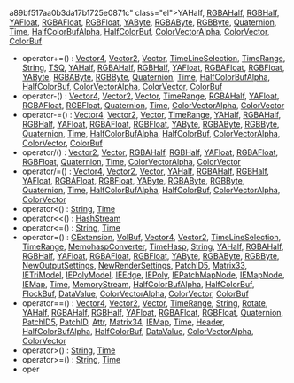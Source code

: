 a89bf517aa0b3da17b1725e0871c" class="el">YAHalf</a>, <a href="classRGBAHalf.md#d144455f447ed7670b055c3946f5f163" class="el">RGBAHalf</a>, <a href="classRGBHalf.md#545b1ead29b51a0e91827b48970fad26" class="el">RGBHalf</a>, <a href="classYAFloat.md#04b567fef2dbb9db41b5e53fee6b54b3" class="el">YAFloat</a>, <a href="classRGBAFloat.md#a1e4f8edbc232e8a6f707abe3cf6341a" class="el">RGBAFloat</a>, <a href="classRGBFloat.md#97cfa779a03657fd5ae4e19d6b7b6cef" class="el">RGBFloat</a>, <a href="classYAByte.md#8e2b703aa0228075e24719af726b0110" class="el">YAByte</a>, <a href="classRGBAByte.md#d5a378435a4af01339bd06b7740a3adf" class="el">RGBAByte</a>, <a href="classRGBByte.md#dbba580d862ac099515534520d008156" class="el">RGBByte</a>, <a href="classQuaternion.md#5ce386047f067eaca65e6329dd7b4b4b" class="el">Quaternion</a>, <a href="classTime.md#127cab4b7653b4b93193cc6feb4e1a71" class="el">Time</a>, <a href="classHalfColorBufAlpha.md#ed784aa64594045f60a07f1e1c9e47df" class="el">HalfColorBufAlpha</a>, <a href="classHalfColorBuf.md#a5d522aea21f4ae52c7f788c54cca875" class="el">HalfColorBuf</a>, <a href="classColorVectorAlpha.md#6e15b8caeb8f8c6683e833501357cda6" class="el">ColorVectorAlpha</a>, <a href="classColorVector.md#52c1dd9370a681b457e58f9538d691b8" class="el">ColorVector</a>, <a href="classColorBuf.md#2485eb54184a6269e7cf9c830c526585" class="el">ColorBuf</a>
- operator+=() : <a href="classVector4.md#4b8cfd287711606c63f006833607eb3d" class="el">Vector4</a>, <a href="classVector2.md#87ae367a4c740c1f6f8e56049741ca9f" class="el">Vector2</a>, <a href="classVector.md#84c469c83d9f7bc3e045505ef7d829da" class="el">Vector</a>, <a href="classTimeLineSelection.md#057edeae4d113624221647f5b27784f4" class="el">TimeLineSelection</a>, <a href="classTimeRange.md#c6466ed2573a4ff6a9dfe65b6d097c43" class="el">TimeRange</a>, <a href="classString.md#ad4ed94193b7c921c5c586a69dbec5e8" class="el">String</a>, <a href="classTSQ.md#f6f22c7806c8be3b2fd353331da22f1e" class="el">TSQ</a>, <a href="classYAHalf.md#4158d3f9bd6d61b8c2779961832cca97" class="el">YAHalf</a>, <a href="classRGBAHalf.md#844a4cd8d6fb34b19c48056c57765828" class="el">RGBAHalf</a>, <a href="classRGBHalf.md#6fc7897b9fa5a8e18ea3e5c33a878e1b" class="el">RGBHalf</a>, <a href="classYAFloat.md#6a770962fe37bb9e0fb0626849f03fff" class="el">YAFloat</a>, <a href="classRGBAFloat.md#817119f390f98df19cc9371204a7b3fb" class="el">RGBAFloat</a>, <a href="classRGBFloat.md#e4d6b487a47f205f9f61b86407ec90b8" class="el">RGBFloat</a>, <a href="classYAByte.md#cc6c3da4887567f83c2b429680267bbf" class="el">YAByte</a>, <a href="classRGBAByte.md#a9b6dfc4851dc54044269c6531076e38" class="el">RGBAByte</a>, <a href="classRGBByte.md#88660fe7abfb4093eb7048291441c254" class="el">RGBByte</a>, <a href="classQuaternion.md#e4a6b0b0d672e04ce17043eee3e7a6be" class="el">Quaternion</a>, <a href="classTime.md#adf3022f34d7cdf519a09db79e8a0da4" class="el">Time</a>, <a href="classHalfColorBufAlpha.md#5250adf84704d222ffb9b2c6c6262ab3" class="el">HalfColorBufAlpha</a>, <a href="classHalfColorBuf.md#a5db6cd4f27b639739dae56244f75877" class="el">HalfColorBuf</a>, <a href="classColorVectorAlpha.md#57e17d2106894cc7ddd6d70760007d96" class="el">ColorVectorAlpha</a>, <a href="classColorVector.md#7458db8e15b4aed09b9f75f8575ef3a0" class="el">ColorVector</a>, <a href="classColorBuf.md#674842783ab8e99b3a00fe0aedd72785" class="el">ColorBuf</a>
- operator-() : <a href="classVector4.md#30559688bf076e6af8cb7233f1fb98a9" class="el">Vector4</a>, <a href="classVector2.md#f4737879aa32ebbf7203bee21a4b6824" class="el">Vector2</a>, <a href="classVector.md#a64d9bfa47acb5b02cdfeef8360d38fe" class="el">Vector</a>, <a href="classTimeRange.md#055c36a74e0e5d4bc88856d6e50cc7a3" class="el">TimeRange</a>, <a href="classRGBAHalf.md#c6a2ad0c571c31254c860a49b178434a" class="el">RGBAHalf</a>, <a href="classYAFloat.md#ec26bd22253172135fa3f4faebec000b" class="el">YAFloat</a>, <a href="classRGBAFloat.md#d4cbd7ec860b4328140f991a383eab43" class="el">RGBAFloat</a>, <a href="classRGBFloat.md#12d5620f4a9c2001d20c2a589e8f313b" class="el">RGBFloat</a>, <a href="classQuaternion.md#8fc77e7297c4058d5f07effd1bd405e3" class="el">Quaternion</a>, <a href="classTime.md#02e4d75bd33fe10d390cc21af6c60699" class="el">Time</a>, <a href="classColorVectorAlpha.md#a589f9cdb375ecb911fbfbb6754a6fca" class="el">ColorVectorAlpha</a>, <a href="classColorVector.md#a5a534f996e187a7fea999d69c84ed64" class="el">ColorVector</a>
- operator-=() : <a href="classVector4.md#f3a49d631142310be9a7783e7c011b11" class="el">Vector4</a>, <a href="classVector2.md#7c05c7ce3313078453d4714252fbe28f" class="el">Vector2</a>, <a href="classVector.md#1e651681ab4d1e185273cb30e37e1e2c" class="el">Vector</a>, <a href="classTimeRange.md#3231ec285340b417a78c32b8e3bcc8bc" class="el">TimeRange</a>, <a href="classYAHalf.md#33b19dd0d633693b963a499ce1d990af" class="el">YAHalf</a>, <a href="classRGBAHalf.md#d140d03ceaf3628b8ed225c190ae5375" class="el">RGBAHalf</a>, <a href="classRGBHalf.md#1360fcb727c1725e5b1e825527eb8e3e" class="el">RGBHalf</a>, <a href="classYAFloat.md#f520b9389ab4d494f201dc8cf19913ca" class="el">YAFloat</a>, <a href="classRGBAFloat.md#e48ed59089b7258faf12df7117894af5" class="el">RGBAFloat</a>, <a href="classRGBFloat.md#1ff9227d05cbd8cbacb83d8c7fd7b22c" class="el">RGBFloat</a>, <a href="classYAByte.md#88def5af2692e855dfaa6f20cdbd2281" class="el">YAByte</a>, <a href="classRGBAByte.md#3ea74ae731ee20b6dda9bdda9b48d632" class="el">RGBAByte</a>, <a href="classRGBByte.md#52afaf5d57f39e995a75146fb4a93ace" class="el">RGBByte</a>, <a href="classQuaternion.md#628a6faa4ba425cf087bcc104c2d7c82" class="el">Quaternion</a>, <a href="classTime.md#5380bf75077a6d730608a0ab78311289" class="el">Time</a>, <a href="classHalfColorBufAlpha.md#6181d4e9aeaa68bb1a7a300b10bc132e" class="el">HalfColorBufAlpha</a>, <a href="classHalfColorBuf.md#80646960acd759511df7253b37b3ffca" class="el">HalfColorBuf</a>, <a href="classColorVectorAlpha.md#1fd80bc930df36b6d5571d1255670a61" class="el">ColorVectorAlpha</a>, <a href="classColorVector.md#346ed2f75b4ee3ef1c1ab44017459f47" class="el">ColorVector</a>, <a href="classColorBuf.md#e29bf1c7d903ec4f63643d2b8b924ec6" class="el">ColorBuf</a>
- operator/() : <a href="classVector2.md#e504e6f5ed5916653bbcaf448c1bdfbc" class="el">Vector2</a>, <a href="classVector.md#4c21bd8ecdeb54e0f48b47693b3ee76f" class="el">Vector</a>, <a href="classRGBAHalf.md#8065ae7d73190317054dd66edd2cccd3" class="el">RGBAHalf</a>, <a href="classRGBHalf.md#8065ae7d73190317054dd66edd2cccd3" class="el">RGBHalf</a>, <a href="classYAFloat.md#a4cce05b8beaa248dff266d55264167d" class="el">YAFloat</a>, <a href="classRGBAFloat.md#769ba9cfa7e76a0c08e157c62f0352da" class="el">RGBAFloat</a>, <a href="classRGBFloat.md#1606d76f55b00f269fd5aa44da6fd298" class="el">RGBFloat</a>, <a href="classQuaternion.md#867e7e4822f0ed3d5d675c2892832e36" class="el">Quaternion</a>, <a href="classTime.md#1eeb042359d7747cb421d66016682d6e" class="el">Time</a>, <a href="classColorVectorAlpha.md#11434a8e92a06b889987b5049da7b154" class="el">ColorVectorAlpha</a>, <a href="classColorVector.md#0b2d8b715de6a3cadcbc0ebe86ea60b6" class="el">ColorVector</a>
- operator/=() : <a href="classVector4.md#e3998ea11d9c9a3436831ead71516687" class="el">Vector4</a>, <a href="classVector2.md#5d18589784012c4b7218b2554382684b" class="el">Vector2</a>, <a href="classVector.md#01d21feb03dac6c94b1881b66b697016" class="el">Vector</a>, <a href="classYAHalf.md#cb95e4f907fb23bc743102e9e1be687f" class="el">YAHalf</a>, <a href="classRGBAHalf.md#cb95e4f907fb23bc743102e9e1be687f" class="el">RGBAHalf</a>, <a href="classRGBHalf.md#cb95e4f907fb23bc743102e9e1be687f" class="el">RGBHalf</a>, <a href="classYAFloat.md#01d21feb03dac6c94b1881b66b697016" class="el">YAFloat</a>, <a href="classRGBAFloat.md#01d21feb03dac6c94b1881b66b697016" class="el">RGBAFloat</a>, <a href="classRGBFloat.md#01d21feb03dac6c94b1881b66b697016" class="el">RGBFloat</a>, <a href="classYAByte.md#01d21feb03dac6c94b1881b66b697016" class="el">YAByte</a>, <a href="classRGBAByte.md#01d21feb03dac6c94b1881b66b697016" class="el">RGBAByte</a>, <a href="classRGBByte.md#01d21feb03dac6c94b1881b66b697016" class="el">RGBByte</a>, <a href="classQuaternion.md#e3998ea11d9c9a3436831ead71516687" class="el">Quaternion</a>, <a href="classTime.md#93c269f3dbbc04ad3f0d2478d823c875" class="el">Time</a>, <a href="classHalfColorBufAlpha.md#cb95e4f907fb23bc743102e9e1be687f" class="el">HalfColorBufAlpha</a>, <a href="classHalfColorBuf.md#cb95e4f907fb23bc743102e9e1be687f" class="el">HalfColorBuf</a>, <a href="classColorVectorAlpha.md#01d21feb03dac6c94b1881b66b697016" class="el">ColorVectorAlpha</a>, <a href="classColorVector.md#01d21feb03dac6c94b1881b66b697016" class="el">ColorVector</a>
- operator\<() : <a href="classString.md#1a845e39323d3c49f32ca5ffbfcb4358" class="el">String</a>, <a href="classTime.md#c8e7191feba2a0d4b7ff0bb4fee012de" class="el">Time</a>
- operator\<\<() : <a href="classHashStream.md#af3d2d68142aedfeaa9ec464643a87bb" class="el">HashStream</a>
- operator\<=() : <a href="classString.md#0c607922c7dc8b37285f060f1e603ce0" class="el">String</a>, <a href="classTime.md#53159adfcb58973de9db4e8e694e4d9a" class="el">Time</a>
- operator=() : <a href="classCExtension.md#321e944b55ec412ec9bf251caca4d46e" class="el">CExtension</a>, <a href="classVolBuf.md#9003df30d4757a561897bc83d22a53cc" class="el">VolBuf</a>, <a href="classVector4.md#d3521bfda591b056ccca9710da99874a" class="el">Vector4</a>, <a href="classVector2.md#9a2f26a0ac7c856784ef77ae0cafbf57" class="el">Vector2</a>, <a href="classTimeLineSelection.md#52a7838c51c8970267d61e2e857579cd" class="el">TimeLineSelection</a>, <a href="classTimeRange.md#65ee0e9c39bd5ca37a63476ad2878503" class="el">TimeRange</a>, <a href="classMemohaspConverter.md#df960baf4f136d5857a27760424766e1" class="el">MemohaspConverter</a>, <a href="classTimeHasp.md#8edd3dbd023aa6310e9d87d5c36178e4" class="el">TimeHasp</a>, <a href="classString.md#fa5a54f45650fe332cb291817aed5699" class="el">String</a>, <a href="classYAHalf.md#4bc22d2cbf8fbcabeba7aa2f744b4a08" class="el">YAHalf</a>, <a href="classRGBAHalf.md#bdf8346c98efa72d743c85113e4c8657" class="el">RGBAHalf</a>, <a href="classRGBHalf.md#2a5423cbcfcd2e6c70ffb552433f7ffe" class="el">RGBHalf</a>, <a href="classYAFloat.md#de5e5422559d012f57c8edd228d188c9" class="el">YAFloat</a>, <a href="classRGBAFloat.md#bdf8346c98efa72d743c85113e4c8657" class="el">RGBAFloat</a>, <a href="classRGBFloat.md#2775e2d71c5395988f3c80cd0f5998ac" class="el">RGBFloat</a>, <a href="classYAByte.md#74b758dfee885265bcd15c4480e94292" class="el">YAByte</a>, <a href="classRGBAByte.md#464e2151867a348726dcf41e7cd072a0" class="el">RGBAByte</a>, <a href="classRGBByte.md#5f1960d83b6ef0a825ee39c5ea882425" class="el">RGBByte</a>, <a href="classNewOutputSettings.md#baf55c7a19fe97f858267bbeab3e4a28" class="el">NewOutputSettings</a>, <a href="classNewRenderSettings.md#82e77156df426c08740ee52f0041b7b7" class="el">NewRenderSettings</a>, <a href="classPatchID5.md#672098e03b7154cd19a49fda38c8f690" class="el">PatchID5</a>, <a href="classMatrix33.md#88d6927c5c485766716c80dd53abfb04" class="el">Matrix33</a>, <a href="classIETriModel.md#1b37ef5bfa79111f0a11a18590a63272" class="el">IETriModel</a>, <a href="classIEPolyModel.md#c2a37a14999a70041c97a5689b202208" class="el">IEPolyModel</a>, <a href="classIEEdge.md#35110c1ee77e5ed978bbb5df483bb769" class="el">IEEdge</a>, <a href="classIEPoly.md#4918c5ca38f12bbdd431b627690e6630" class="el">IEPoly</a>, <a href="classIEPatchMapNode.md#3c3fdc31a9d4fe701311c6563b990f74" class="el">IEPatchMapNode</a>, <a href="classIEMapNode.md#fcea5ca5ad5ee9c8f63a336608f75e53" class="el">IEMapNode</a>, <a href="classIEMap.md#d50460f1a7bd65b4c4560f5c49c7a73a" class="el">IEMap</a>, <a href="classTime.md#9eee75409005c314bb2f929096931099" class="el">Time</a>, <a href="classMemoryStream.md#14b72dc04f121f323b39a64bee7e84b7" class="el">MemoryStream</a>, <a href="classHalfColorBufAlpha.md#a440782442f3c69bc3de0af2cf918272" class="el">HalfColorBufAlpha</a>, <a href="classHalfColorBuf.md#c61e61c42e48041e0625386501715551" class="el">HalfColorBuf</a>, <a href="classFlockBuf.md#a3697208f4541da5551916476326e64a" class="el">FlockBuf</a>, <a href="classDataValue.md#9ccf1309510e2d2410b66c873a9dec13" class="el">DataValue</a>, <a href="classColorVectorAlpha.md#65f3beff8a2eadcac1260cc05fa63564" class="el">ColorVectorAlpha</a>, <a href="classColorVector.md#e64db70408671f5496201ffd603e49ed" class="el">ColorVector</a>, <a href="classColorBuf.md#6f516da35f71dcc106f4a69756480a3c" class="el">ColorBuf</a>
- operator==() : <a href="classVector4.md#65546dee48bc1acdc96a70cde7986eac" class="el">Vector4</a>, <a href="classVector2.md#b53cb9c6fdfe4657c03654626578c909" class="el">Vector2</a>, <a href="classVector.md#bab597bf4caff621d3a1e021096e92ce" class="el">Vector</a>, <a href="classTimeRange.md#87b61bfa22c09f6948f00a8c69ecc8fa" class="el">TimeRange</a>, <a href="classString.md#9c23acb3dd31a9b18e3a910ed37490a0" class="el">String</a>, <a href="classRotate.md#59d54acd64b5bc2f88e3c48c743fc2c2" class="el">Rotate</a>, <a href="classYAHalf.md#346ffb34d25b5bdde380f0a3b0a7f360" class="el">YAHalf</a>, <a href="classRGBAHalf.md#5dfec1f51511c147199cb2e8735118dd" class="el">RGBAHalf</a>, <a href="classRGBHalf.md#ce5136531f4af6926355b894209dcb65" class="el">RGBHalf</a>, <a href="classYAFloat.md#16dc7677e465231ec1fea0e40be47faf" class="el">YAFloat</a>, <a href="classRGBAFloat.md#69a70ed11c4af09ff20b9f6ba50de68e" class="el">RGBAFloat</a>, <a href="classRGBFloat.md#f2cecd1b7e956c1a8d3b5f66867f1039" class="el">RGBFloat</a>, <a href="classQuaternion.md#62c99e23c7ba7b3a9caca0a98fda0261" class="el">Quaternion</a>, <a href="classPatchID5.md#ef517b326757b71623f5708cd039e6e2" class="el">PatchID5</a>, <a href="classPatchID.md#1d9dbb49b77de2b539acc607e2cf4cc6" class="el">PatchID</a>, <a href="classAttr.md#d991814dd57a48a564470dcc340d6ada" class="el">Attr</a>, <a href="classMatrix34.md#9867b8784fe304cb3a6d78adf089961b" class="el">Matrix34</a>, <a href="classIEMap.md#4e14ba0e2bc5184002114b671003af64" class="el">IEMap</a>, <a href="classTime.md#83cfc442ebd8ad9fe605b682e8a1f430" class="el">Time</a>, <a href="classHeader.md#c1a8934b07635d2b1a44825b566c2bac" class="el">Header</a>, <a href="classHalfColorBufAlpha.md#6a3418c18f257da95ea927ae8883f98f" class="el">HalfColorBufAlpha</a>, <a href="classHalfColorBuf.md#d56daf47a2436cda00e53f455067fd01" class="el">HalfColorBuf</a>, <a href="classDataValue.md#17bafad8a4b7c410baef55f7a63ddf1a" class="el">DataValue</a>, <a href="classColorVectorAlpha.md#efee527e016b3248749fd60c0d157fd3" class="el">ColorVectorAlpha</a>, <a href="classColorVector.md#557259d2feb98e4f34f3e08d92fc701c" class="el">ColorVector</a>
- operator\>() : <a href="classString.md#ca8559331a32083e77193c187f6b6db0" class="el">String</a>, <a href="classTime.md#7a5cacebefc5f2a6a422be229b4a2f59" class="el">Time</a>
- operator\>=() : <a href="classString.md#2027f3f1342314a6127aebd5f3aaddff" class="el">String</a>, <a href="classTime.md#23f94f833f6a9a9e9c8d646431e634b0" class="el">Time</a>
- oper